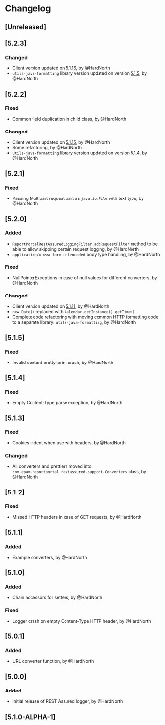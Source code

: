 # Changelog

## [Unreleased]

## [5.2.3]
### Changed
- Client version updated on [5.1.16](https://github.com/reportportal/client-java/releases/tag/5.1.16), by @HardNorth
- `utils-java-formatting` library version updated on version [5.1.5](https://github.com/reportportal/utils-java-formatting/releases/tag/5.1.5), by @HardNorth

## [5.2.2]
### Fixed
- Common field duplication in child class, by @HardNorth
### Changed
- Client version updated on [5.1.15](https://github.com/reportportal/client-java/releases/tag/5.1.15), by @HardNorth
- Some refactoring, by @HardNorth
- `utils-java-formatting` library version updated on version [5.1.4](https://github.com/reportportal/utils-java-formatting/releases/tag/5.1.4), by @HardNorth

## [5.2.1]
### Fixed
- Passing Multipart request part as `java.io.File` with text type, by @HardNorth

## [5.2.0]
### Added
- `ReportPortalRestAssuredLoggingFilter.addRequestFilter` method to be able to allow skipping certain request logging, by @HardNorth
- `application/x-www-form-urlencoded` body type handling, by @HardNorth
### Fixed
- NullPointerExceptions in case of null values for different converters, by @HardNorth
### Changed
- Client version updated on [5.1.11](https://github.com/reportportal/client-java/releases/tag/5.1.11), by @HardNorth
- `new Date()` replaced with `Calendar.getInstance().getTime()`
- Complete code refactoring with moving common HTTP formatting code to a separate library: `utils-java-formatting`, by @HardNorth

## [5.1.5]
### Fixed
- Invalid content pretty-print crash, by @HardNorth

## [5.1.4]
### Fixed
- Empty Content-Type parse exception, by @HardNorth

## [5.1.3]
### Fixed
- Cookies indent when use with headers, by @HardNorth
### Changed
- All converters and prettiers moved into `com.epam.reportportal.restassured.support.Converters` class, by @HardNorth

## [5.1.2]
### Fixed
- Missed HTTP headers in case of GET requests, by @HardNorth

## [5.1.1]
### Added
- Example converters, by @HardNorth

## [5.1.0]
### Added
- Chain accessors for setters, by @HardNorth
### Fixed
- Logger crash on empty Content-Type HTTP header, by @HardNorth

## [5.0.1]
### Added
- URL converter function, by @HardNorth

## [5.0.0]
### Added
- Initial release of REST Assured logger, by @HardNorth

## [5.1.0-ALPHA-1]
